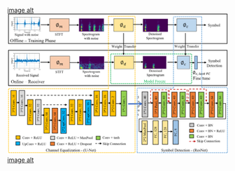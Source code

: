 [image alt](https://github.com/muntasirmahmud1/Joint_Channel_Equalization_Symbol_Detection/blob/95f5f7bdf6415b1def4a2db4dd84faf6f8d1f0e6/Images/Paper_screenshot.png)
![image alt](https://github.com/muntasirmahmud1/Joint_Channel_Equalization_Symbol_Detection/blob/95f5f7bdf6415b1def4a2db4dd84faf6f8d1f0e6/Images/model%20framework.tif)
[image alt](https://github.com/muntasirmahmud1/Joint_Channel_Equalization_Symbol_Detection/blob/95f5f7bdf6415b1def4a2db4dd84faf6f8d1f0e6/Images/confusion%20matrix.png)
